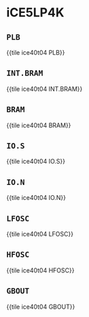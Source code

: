 # iCE5LP4K

## `PLB`

{{tile ice40t04 PLB}}

## `INT.BRAM`

{{tile ice40t04 INT.BRAM}}

## `BRAM`

{{tile ice40t04 BRAM}}

## `IO.S`

{{tile ice40t04 IO.S}}

## `IO.N`

{{tile ice40t04 IO.N}}

## `LFOSC`

{{tile ice40t04 LFOSC}}

## `HFOSC`

{{tile ice40t04 HFOSC}}

## `GBOUT`

{{tile ice40t04 GBOUT}}
